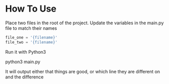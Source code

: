 # How To Use

Place two files in the root of the project.
Update the variables in the main.py file to match their names

```python
file_one = '{filename}'
file_two = '{filename}'
```

Run it with Python3

python3 main.py

It will output either that things are good, or which line they are different on and the difference